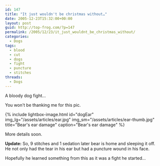 ```yaml
---
id: 147
title: "It just wouldn't be christmas without…"
date: 2005-12-23T15:32:00+00:00
layout: post
guid: http://top-frog.com/?p=147
permalink: /2005/12/23/it_just_wouldnt_be_christmas_without/
categories:
  - Dogs
tags:
  - blood
  - cut
  - dogs
  - fight
  - puncture
  - stitches
threads:
  - Dogs
---
```

A bloody dog fight…

You won't be thanking me for this pic.

{% include lightbox-image.html 
  id="dogEar"
  img_lg="/assets/articles/ear.jpg"
  img_sm="/assets/articles/ear-thumb.jpg"
  title="Bear's ear damage"
  caption="Bear's ear damage"
%} 

More details soon.

**Update:** So, 9 stitches and 1 sedation later bear is home and sleeping it off. He not only had the tear in his ear but had a puncture wound in his face.

Hopefully he learned something from this as it was a fight he started…